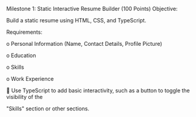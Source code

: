 Milestone 1: Static Interactive Resume Builder (100 Points) 
Objective: 

Build a static resume using HTML, CSS, and TypeScript. 


Requirements: 


o Personal Information (Name, Contact Details, Profile Picture) 


o Education 

o Skills 

o Work Experience 

 Use TypeScript to add basic interactivity, such as a button to toggle the visibility of the 

"Skills" section or other sections. 
